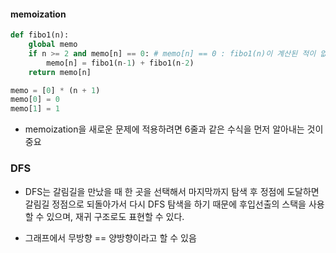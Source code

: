 #### memoization
```python
def fibo1(n):
    global memo
    if n >= 2 and memo[n] == 0: # memo[n] == 0 : fibo1(n)이 계산된 적이 없으면
        memo[n] = fibo1(n-1) + fibo1(n-2)
    return memo[n]

memo = [0] * (n + 1)
memo[0] = 0
memo[1] = 1
```
- memoization을 새로운 문제에 적용하려면 6줄과 같은 수식을 먼저 알아내는 것이 중요

### DFS
- DFS는 갈림길을 만났을 때 한 곳을 선택해서 마지막까지 탐색 후 정점에 도달하면 갈림길 정점으로 되돌아가서 다시 DFS 탐색을 하기 때문에 후입선출의 스택을 사용할 수 있으며, 재귀 구조로도 표현할 수 있다.

- 그래프에서 무방향 == 양방향이라고 할 수 있음
